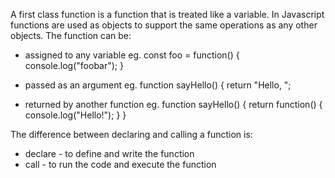 A first class function is a function that is treated like a variable. In Javascript functions are used as objects to support the same operations as any other objects. The function can be:
- assigned to any variable 
eg. const foo = function() {
   console.log("foobar");
}

- passed as an argument 
eg. function sayHello() {
   return "Hello, ";

- returned by another function
eg. function sayHello() {
   return function() {
      console.log("Hello!");
   }
}

The difference between declaring and calling a function is:
- declare - to define and write the function
- call - to run the code and execute the function